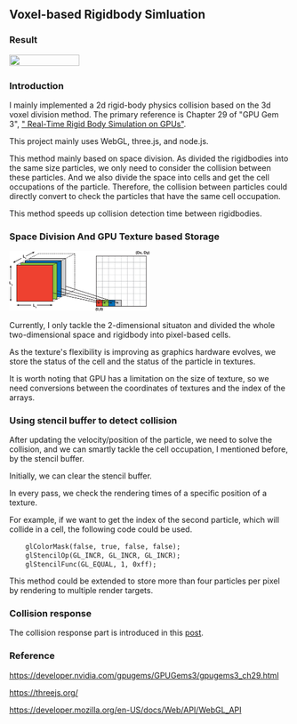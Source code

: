 ## Voxel-based Rigidbody Simluation

### Result

<img src="/assets/content/blogs/Collection1_PhysicsSimulation/2d_rigidbody.gif" width="50%" height="50%" style="margin:auto"/>

### Introduction

I mainly implemented a 2d rigid-body physics collision based on the 3d voxel division method. The primary reference is Chapter 29 of "GPU Gem 3", [" Real-Time Rigid Body Simulation on GPUs"](https://developer.nvidia.com/gpugems/GPUGems3/gpugems3_ch29.html). 

This project mainly uses WebGL, three.js, and node.js. 

This method mainly based on space division. As divided the rigidbodies into the same size particles, we only need to consider the collision between these particles. And we also divide the space into cells and get the cell occupations of the particle. Therefore, the collision between particles could directly convert to check the particles that have the same cell occupation. 

This method speeds up collision detection time between rigidbodies.

### Space Division And GPU Texture based Storage

<img src="/assets/content/blogs/Collection1_PhysicsSimulation/2d_rigidbody_1.jpg" width="50%" height="50%" style="margin:auto"/>

Currently, I only tackle the 2-dimensional situaton and divided the whole two-dimensional space and rigidbody into pixel-based cells. 

As the texture's flexibility is improving as graphics hardware evolves, we store the status of the cell and the status of the particle in textures. 

It is worth noting that GPU has a limitation on the size of texture, so we need conversions between the coordinates of textures and the index of the arrays.

### Using stencil buffer to detect collision

After updating the velocity/position of the particle, we need to solve the collision, and we can smartly tackle the cell occupation, I mentioned before, by the stencil buffer. 

Initially, we can clear the stencil buffer.

In every pass, we check the rendering times of a specific position of a texture.

For example, if we want to get the index of the second particle, which will collide in a cell, the following code could be used.

```
    glColorMask(false, true, false, false);
    glStencilOp(GL_INCR, GL_INCR, GL_INCR);
    glStencilFunc(GL_EQUAL, 1, 0xff);
```

This method could be extended to store more than four particles per pixel by rendering to multiple render targets.

### Collision response

The collision response part is introduced in this [post](http://www.plutoshe.com/blog/3dCollisionResponse).

### Reference

<https://developer.nvidia.com/gpugems/GPUGems3/gpugems3_ch29.html>

<https://threejs.org/>

<https://developer.mozilla.org/en-US/docs/Web/API/WebGL_API>